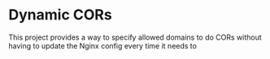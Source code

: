 # Dynamic CORs

This project provides a way to specify allowed domains to do CORs without having to update the Nginx config every time it needs to 